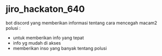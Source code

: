 # jiro_hackaton_640

bot discord yang memberikan informasi tentang cara mencegah macam2 polusi :
- untuk memberikan info yang tepat
- info yg mudah di akses
- memberikan inso yang banyak tentang polusi
